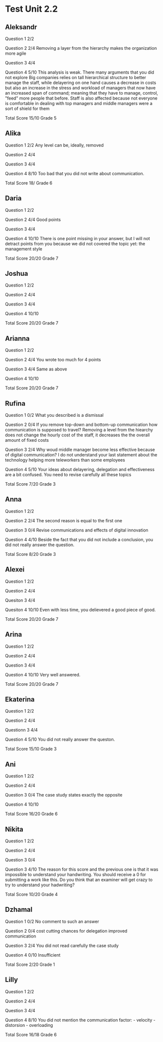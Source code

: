 # Test Unit 2.2

## Aleksandr

Question 1      2/2

Question 2      2/4
                Removing a layer from the hierarchy makes the
                organization more agile


Question 3      4/4

Question 4      5/10
                This analysis is weak.
                There many arguments that you did not explore
                Big companies relies on tall hierarchical structure to
                better manage the staff, while delayering on one hand
                causes a decrease in costs but also an increase in the
                stress and workload of managers that now have an increased
                span of command; meaning that they have to manage, control,
                "feed" more people that before.
                Staff is also affected because not everyone is comfortable in
                dealing with top managers and middle managers were a sort of
                shield for them

Total Score 15/10 Grade 5

## Alika

Question 1      2/2
                Any level can be, ideally, removed

Question 2      4/4

Question 3      4/4

Question 4      8/10
                Too bad that you did not write about communication.

Total Score     18/ Grade 6 


## Daria

Question 1      2/2

Question 2      4/4
                Good points

Question 3      4/4

Question 4      10/10
                There is one point missing in your answer, but I 
                will not detract points from you because we did not
                covered the topic yet: the management style

Total Score     20/20 Grade 7


## Joshua

Question 1      2/2

Question 2      4/4

Question 3      4/4

Question 4      10/10

Total Score     20/20 Grade 7

## Arianna

Question 1      2/2

Question 2      4/4
                You wrote too much for 4 points

Question 3      4/4
                Same as above

Question 4      10/10

Total Score     20/20 Grade 7

## Rufina

Question 1      0/2
                What you described is a dismissal

Question 2      0/4
                If you remove top-down and bottom-up communication
                how communication is supposed to travel?
                Removing a level from the hiearchy does not change
                the hourly cost of the staff, it decreases the 
                the overall amount of fixed costs

Question 3      2/4
                Why woud middle manager become less effective because
                of digital communication?
                I do not understand your last statement about the
                technology helping more teleworkers than some
                employees

Question 4      5/10
                Your ideas about delayering, delegation and effectiveness
                are a bit confused. You need to revise carefully all these
                topics

Total Score     7/20 Grade 3

## Anna

Question 1      2/2

Question 2      2/4
                The second reason is equal to the first one

Question 3      0/4
                Revise communications and effects of digital innovation

Question 4      4/10
                Beside the fact that you did not include a conclusion, you
                did not really answer the question.

Total Score     8/20 Grade 3

## Alexei

Question 1      2/2

Question 2      4/4

Quesiton 3      4/4

Quesiton 4      10/10
                Even with less time, you delievered a good piece of good.


Total Score     20/20 Grade 7

## Arina

Question 1      2/2

Question 2      4/4

Question 3      4/4

Question 4      10/10
                Very well answered.

Total Score     20/20 Grade 7

## Ekaterina

Question 1      2/2

Question 2      4/4

Questionn 3     4/4

Question 4      5/10
                You did not really answer the queston.
                
Total Score 15/10 Grade 3

## Ani

Question 1      2/2

Question 2      4/4

Question 3      0/4
                The case study states exactly the opposite

Question 4      10/10

Total Score     16/20 Grade 6

## Nikita

Question 1      2/2

Question 2      4/4

Question 3      0/4

Question 3      4/10
                The reason for this score and the previous one is that
                it was impossible to understand your handwriting.
                You should receive a 0 for submitting a work like this.
                Do you think that an examiner will get crazy to try
                to understand your hadwriting?

Total Score     10/20 Grade 4

## Dzhamal

Question 1      0/2
                No comment to such an answer

Question 2      0/4
                cost cutting
                chances for delegation
                improved communication

Question 3      2/4
                You did not read carefully the case study

Question 4      0/10
                Insufficient

Total Score     2/20 Grade 1

## Lilly

Question 1      2/2

Question 2      4/4

Question 3      4/4

Question 4      8/10
                You did not mention the communication factor:
                - velocity
                - distorsion
                - overloading

Total Score     16/18 Grade 6
